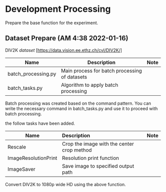 # Development Processing

Prepare the base function for the experiment.

## Dataset Prepare (AM 4:38 2022-01-16)

DIV2K *dataset* [https://data.vision.ee.ethz.ch/cvl/DIV2K/]

| Name                | Description                                   | Note |
| ------------------- | --------------------------------------------- | ---- |
| batch_processing.py | Main process for batch processing of datasets |      |
| batch_tasks.py      | Algorithm to apply batch processing           |      |

Batch processing was created based on the command pattern. You can write the necessary command in batch_tasks.py and use it to proceed with batch processing.

the follow tasks have been added.

| Name                 | Description                                | Note |
| -------------------- | :----------------------------------------- | ---- |
| Rescale              | Crop the image with the center crop method |      |
| ImageResolutionPrint | Resolution print function                  |      |
| ImageSaver           | Save image to specified output path        |      |

Convert DIV2K to 1080p wide HD using the above function.



